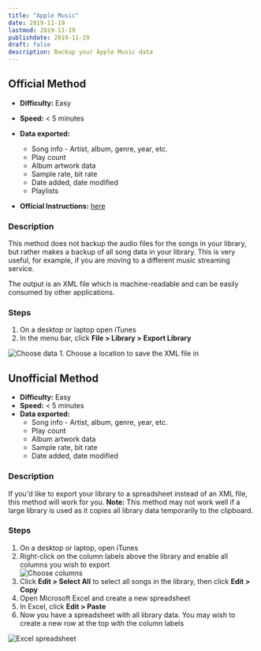 ```yaml
---
title: "Apple Music"
date: 2019-11-19
lastmod: 2019-11-19
publishdate: 2019-11-19
draft: false
description: Backup your Apple Music data
---
```


##  Official Method

* **Difficulty:** Easy
* **Speed:** < 5 minutes
* **Data exported:**
	* Song info - Artist, album, genre, year, etc.
	* Play count
	* Album artwork data
	* Sample rate, bit rate
	* Date added, date modified
	* Playlists

* **Official Instructions:** [here](https://support.apple.com/guide/music/save-a-copy-of-your-playlists-mus27cd5060f/mac)

### Description

This method does not backup the audio files for the songs in your library, but rather makes a backup of all song data in your library. This is very useful, for example, if you are moving to a different music streaming service.

The output is an XML file which is machine-readable and can be easily consumed by other applications.

### Steps

1. On a desktop or laptop open iTunes
1. In the menu bar, click **File > Library > Export Library**<br />
<img src="/images/apple-music_export.png" alt="Choose data" class="centered">
1. Choose a location to save the XML file in


## Unofficial Method

* **Difficulty:** Easy
* **Speed:** < 5 minutes
* **Data exported:**
	* Song info - Artist, album, genre, year, etc.
	* Play count
	* Album artwork data
	* Sample rate, bit rate
	* Date added, date modified

### Description

If you'd like to export your library to a spreadsheet instead of an XML file, this method will work for you. **Note:** This method may not work well if a large library is used as it copies all library data temporarily to the clipboard.

### Steps

1. On a desktop or laptop, open iTunes
1. Right-click on the column labels above the library and enable all columns you wish to export<br />
	<img src="/images/apple-music_columns.png" alt="Choose columns" class="centered bordered">
1. Click **Edit > Select All** to select all songs in the library, then click **Edit > Copy**
1. Open Microsoft Excel and create a new spreadsheet
1. In Excel, click **Edit > Paste**
1. Now you have a spreadsheet with all library data. You may wish to create a new row at the top with the column labels<br />
<img src="/images/apple-music_excel.png" alt="Excel spreadsheet" class="bordered centered">